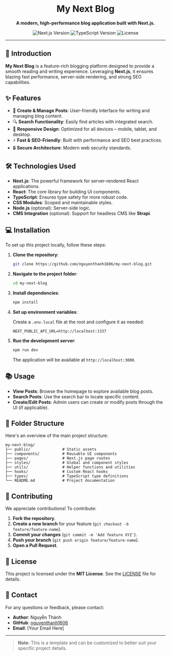 
<h1 align="center">My Next Blog</h1>
<p align="center">
  <strong>A modern, high-performance blog application built with Next.js.</strong>
</p>

<p align="center">
  <img src="https://img.shields.io/badge/Next.js-v13.4-blue" alt="Next.js Version">
  <img src="https://img.shields.io/badge/TypeScript-v5.2-green" alt="TypeScript Version">
  <img src="https://img.shields.io/badge/license-MIT-blue.svg" alt="License">
</p>

---

## 🚀 Introduction

**My Next Blog** is a feature-rich blogging platform designed to provide a smooth reading and writing experience. Leveraging **Next.js**, it ensures blazing fast performance, server-side rendering, and strong SEO capabilities.

## ✨ Features

- 📝 **Create & Manage Posts**: User-friendly interface for writing and managing blog content.
- 🔍 **Search Functionality**: Easily find articles with integrated search.
- 📱 **Responsive Design**: Optimized for all devices – mobile, tablet, and desktop.
- ⚡️ **Fast & SEO-Friendly**: Built with performance and SEO best practices.
- 🔒 **Secure Architecture**: Modern web security standards.

## 🛠️ Technologies Used

- **Next.js**: The powerful framework for server-rendered React applications.
- **React**: The core library for building UI components.
- **TypeScript**: Ensures type safety for more robust code.
- **CSS Modules**: Scoped and maintainable styles.
- **Node.js** (optional): Server-side logic.
- **CMS Integration** (optional): Support for headless CMS like **Strapi**.

## 💻 Installation

To set up this project locally, follow these steps:

1. **Clone the repository**:

   ```bash
   git clone https://github.com/nguyenthanh1606/my-next-blog.git
   ```

2. **Navigate to the project folder**:

   ```bash
   cd my-next-blog
   ```

3. **Install dependencies**:

   ```bash
   npm install
   ```

4. **Set up environment variables**:

   Create a `.env.local` file at the root and configure it as needed:

   ```env
   NEXT_PUBLIC_API_URL=http://localhost:1337
   ```

5. **Run the development server**:

   ```bash
   npm run dev
   ```

   The application will be available at `http://localhost:3000`.

## 📚 Usage

- **View Posts**: Browse the homepage to explore available blog posts.
- **Search Posts**: Use the search bar to locate specific content.
- **Create/Edit Posts**: Admin users can create or modify posts through the UI (if applicable).

## 📁 Folder Structure

Here's an overview of the main project structure:

```
my-next-blog/
├── public/              # Static assets
├── components/          # Reusable UI components
├── pages/               # Next.js page routes
├── styles/              # Global and component styles
├── utils/               # Helper functions and utilities
├── hooks/               # Custom React hooks
├── types/               # TypeScript type definitions
└── README.md            # Project documentation
```

## 🤝 Contributing

We appreciate contributions! To contribute:

1. **Fork the repository**.
2. **Create a new branch** for your feature (`git checkout -b feature/feature-name`).
3. **Commit your changes** (`git commit -m 'Add feature XYZ'`).
4. **Push your branch** (`git push origin feature/feature-name`).
5. **Open a Pull Request**.

## 📝 License

This project is licensed under the **MIT License**. See the [LICENSE](./LICENSE) file for details.

## 📧 Contact

For any questions or feedback, please contact:

- **Author**: Nguyễn Thành
- **GitHub**: [nguyenthanh1606](https://github.com/nguyenthanh1606)
- **Email**: [Your Email Here]

---

> **Note**: This is a template and can be customized to better suit your specific project details.
